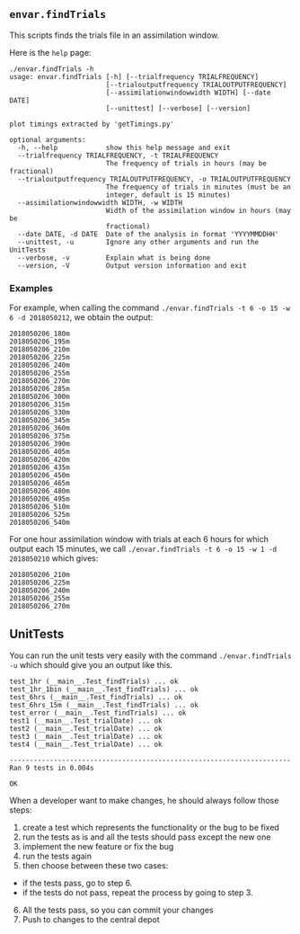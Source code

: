 ## `envar.findTrials`

This scripts finds the trials file in an assimilation window.

Here is the `help` page:
```
./envar.findTrials -h
usage: envar.findTrials [-h] [--trialfrequency TRIALFREQUENCY]
                        [--trialoutputfrequency TRIALOUTPUTFREQUENCY]
                        [--assimilationwindowwidth WIDTH] [--date DATE]
                        [--unittest] [--verbose] [--version]

plot timings extracted by 'getTimings.py'

optional arguments:
  -h, --help            show this help message and exit
  --trialfrequency TRIALFREQUENCY, -t TRIALFREQUENCY
                        The frequency of trials in hours (may be fractional)
  --trialoutputfrequency TRIALOUTPUTFREQUENCY, -o TRIALOUTPUTFREQUENCY
                        The frequency of trials in minutes (must be an
                        integer, default is 15 minutes)
  --assimilationwindowwidth WIDTH, -w WIDTH
                        Width of the assimilation window in hours (may be
                        fractional)
  --date DATE, -d DATE  Date of the analysis in format 'YYYYMMDDHH'
  --unittest, -u        Ignore any other arguments and run the UnitTests
  --verbose, -v         Explain what is being done
  --version, -V         Output version information and exit
```

### Examples

For example, when calling the command `./envar.findTrials -t 6 -o 15 -w 6 -d 2018050212`, we obtain the output:
```
2018050206_180m
2018050206_195m
2018050206_210m
2018050206_225m
2018050206_240m
2018050206_255m
2018050206_270m
2018050206_285m
2018050206_300m
2018050206_315m
2018050206_330m
2018050206_345m
2018050206_360m
2018050206_375m
2018050206_390m
2018050206_405m
2018050206_420m
2018050206_435m
2018050206_450m
2018050206_465m
2018050206_480m
2018050206_495m
2018050206_510m
2018050206_525m
2018050206_540m
```

For one hour assimilation window with trials at each 6 hours for which
output each 15 minutes, we call `./envar.findTrials -t 6 -o 15 -w 1 -d 2018050210`
which gives:
```
2018050206_210m
2018050206_225m
2018050206_240m
2018050206_255m
2018050206_270m
```

## UnitTests

You can run the unit tests very easily with the command `./envar.findTrials -u` which should give you an output like this.
```
test_1hr (__main__.Test_findTrials) ... ok
test_1hr_1bin (__main__.Test_findTrials) ... ok
test_6hrs (__main__.Test_findTrials) ... ok
test_6hrs_15m (__main__.Test_findTrials) ... ok
test_error (__main__.Test_findTrials) ... ok
test1 (__main__.Test_trialDate) ... ok
test2 (__main__.Test_trialDate) ... ok
test3 (__main__.Test_trialDate) ... ok
test4 (__main__.Test_trialDate) ... ok

----------------------------------------------------------------------
Ran 9 tests in 0.004s

OK
```

When a developer want to make changes, he should always follow those steps:
 1. create a test which represents the functionality or the bug to be fixed
 2. run the tests as is and all the tests should pass except the new one
 3. implement the new feature or fix the bug
 4. run the tests again
 5. then choose between these two cases:
   * if the tests pass, go to step 6.
   * if the tests do not pass, repeat the process by going to step 3.
 6. All the tests pass, so you can commit your changes
 7. Push to changes to the central depot
